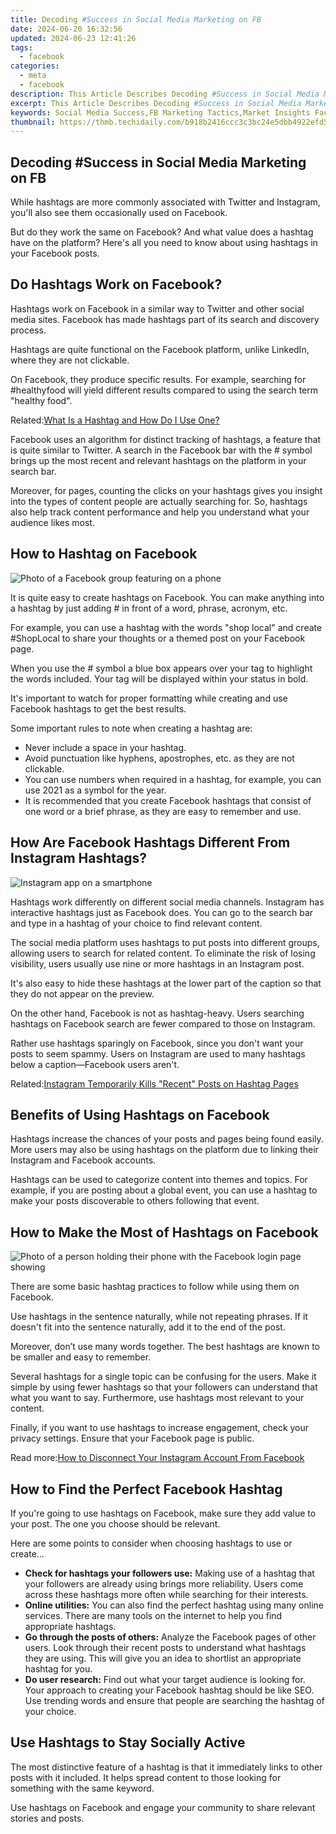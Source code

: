 ```yaml
---
title: Decoding #Success in Social Media Marketing on FB
date: 2024-06-20 16:32:56
updated: 2024-06-23 12:41:26
tags:
  - facebook
categories:
  - meta
  - facebook
description: This Article Describes Decoding #Success in Social Media Marketing on FB
excerpt: This Article Describes Decoding #Success in Social Media Marketing on FB
keywords: Social Media Success,FB Marketing Tactics,Market Insights Facebook,Social Strategy Effectiveness,Digital Campaign Results,Engagement Growth Strategies,Brand Reputation Online
thumbnail: https://thmb.techidaily.com/b918b2416ccc3c3bc24e5dbb4922efd59cd6316c83a82113344d8ae306f1223c.jpg
---
```


## Decoding #Success in Social Media Marketing on FB

 While hashtags are more commonly associated with Twitter and Instagram, you'll also see them occasionally used on Facebook.

 But do they work the same on Facebook? And what value does a hashtag have on the platform? Here's all you need to know about using hashtags in your Facebook posts.

## Do Hashtags Work on Facebook?

 Hashtags work on Facebook in a similar way to Twitter and other social media sites. Facebook has made hashtags part of its search and discovery process.

 Hashtags are quite functional on the Facebook platform, unlike LinkedIn, where they are not clickable.

 On Facebook, they produce specific results. For example, searching for #healthyfood will yield different results compared to using the search term "healthy food".

 Related:[What Is a Hashtag and How Do I Use One?](https://www.makeuseof.com/tag/what-is-a-hashtag/)

 Facebook uses an algorithm for distinct tracking of hashtags, a feature that is quite similar to Twitter. A search in the Facebook bar with the # symbol brings up the most recent and relevant hashtags on the platform in your search bar.

 Moreover, for pages, counting the clicks on your hashtags gives you insight into the types of content people are actually searching for. So, hashtags also help track content performance and help you understand what your audience likes most.

## How to Hashtag on Facebook

![Photo of a Facebook group featuring on a phone](https://static1.makeuseofimages.com/wordpress/wp-content/uploads/2021/07/facebook-group-on-phone.jpg)

 It is quite easy to create hashtags on Facebook. You can make anything into a hashtag by just adding # in front of a word, phrase, acronym, etc.

 For example, you can use a hashtag with the words "shop local" and create #ShopLocal to share your thoughts or a themed post on your Facebook page.

 When you use the # symbol a blue box appears over your tag to highlight the words included. Your tag will be displayed within your status in bold.

 It's important to watch for proper formatting while creating and use Facebook hashtags to get the best results.

Some important rules to note when creating a hashtag are:

* Never include a space in your hashtag.
* Avoid punctuation like hyphens, apostrophes, etc. as they are not clickable.
* You can use numbers when required in a hashtag, for example, you can use 2021 as a symbol for the year.
* It is recommended that you create Facebook hashtags that consist of one word or a brief phrase, as they are easy to remember and use.

## How Are Facebook Hashtags Different From Instagram Hashtags?

![Instagram app on a smartphone](https://static1.makeuseofimages.com/wordpress/wp-content/uploads/2021/07/instagram-app-on-smartphone.jpg)

 Hashtags work differently on different social media channels. Instagram has interactive hashtags just as Facebook does. You can go to the search bar and type in a hashtag of your choice to find relevant content.

 The social media platform uses hashtags to put posts into different groups, allowing users to search for related content. To eliminate the risk of losing visibility, users usually use nine or more hashtags in an Instagram post.

 It's also easy to hide these hashtags at the lower part of the caption so that they do not appear on the preview.

 On the other hand, Facebook is not as hashtag-heavy. Users searching hashtags on Facebook search are fewer compared to those on Instagram.

 Rather use hashtags sparingly on Facebook, since you don't want your posts to seem spammy. Users on Instagram are used to many hashtags below a caption—Facebook users aren't.

 Related:[Instagram Temporarily Kills "Recent" Posts on Hashtag Pages](https://www.makeuseof.com/instagram-temporarily-kills-recent-posts-hashtag-pages/)

## Benefits of Using Hashtags on Facebook

 Hashtags increase the chances of your posts and pages being found easily. More users may also be using hashtags on the platform due to linking their Instagram and Facebook accounts.

 Hashtags can be used to categorize content into themes and topics. For example, if you are posting about a global event, you can use a hashtag to make your posts discoverable to others following that event.

## How to Make the Most of Hashtags on Facebook

![Photo of a person holding their phone with the Facebook login page showing](https://static1.makeuseofimages.com/wordpress/wp-content/uploads/2021/07/using-facebook-on-iphone.jpg)

 There are some basic hashtag practices to follow while using them on Facebook.

 Use hashtags in the sentence naturally, while not repeating phrases. If it doesn't fit into the sentence naturally, add it to the end of the post.

 Moreover, don’t use many words together. The best hashtags are known to be smaller and easy to remember.

 Several hashtags for a single topic can be confusing for the users. Make it simple by using fewer hashtags so that your followers can understand that what you want to say. Furthermore, use hashtags most relevant to your content.

 Finally, if you want to use hashtags to increase engagement, check your privacy settings. Ensure that your Facebook page is public.

 Read more:[How to Disconnect Your Instagram Account From Facebook](https://www.makeuseof.com/tag/disconnect-instagram-account-facebook/)

## How to Find the Perfect Facebook Hashtag

 If you're going to use hashtags on Facebook, make sure they add value to your post. The one you choose should be relevant.

 Here are some points to consider when choosing hashtags to use or create...

* **Check for hashtags your followers use:** Making use of a hashtag that your followers are already using brings more reliability. Users come across these hashtags more often while searching for their interests.
* **Online utilities:** You can also find the perfect hashtag using many online services. There are many tools on the internet to help you find appropriate hashtags.
* **Go through the posts of others:** Analyze the Facebook pages of other users. Look through their recent posts to understand what hashtags they are using. This will give you an idea to shortlist an appropriate hashtag for you.
* **Do user research:** Find out what your target audience is looking for. Your approach to creating your Facebook hashtag should be like SEO. Use trending words and ensure that people are searching the hashtag of your choice.

## Use Hashtags to Stay Socially Active

 The most distinctive feature of a hashtag is that it immediately links to other posts with it included. It helps spread content to those looking for something with the same keyword.

 Use hashtags on Facebook and engage your community to share relevant stories and posts.


<ins class="adsbygoogle"
     style="display:block"
     data-ad-format="autorelaxed"
     data-ad-client="ca-pub-7571918770474297"
     data-ad-slot="1223367746"></ins>



<ins class="adsbygoogle"
     style="display:block"
     data-ad-client="ca-pub-7571918770474297"
     data-ad-slot="8358498916"
     data-ad-format="auto"
     data-full-width-responsive="true"></ins>
